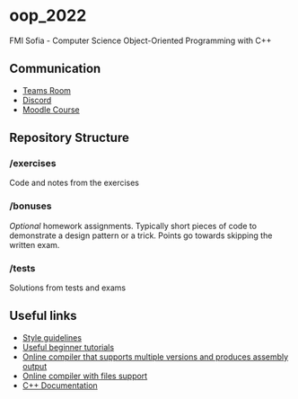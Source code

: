 # oop_2022

FMI Sofia - Computer Science
Object-Oriented Programming with C++

## Communication

- [Teams Room](https://teams.microsoft.com/l/meetup-join/19%3A7c902ae8ad4e45a5a3249a3e512feddc%40thread.tacv2/1645517586017?context=%7B%22Tid%22%3A%229d05c5fb-e448-4700-8a58-e15b93c84ea9%22%2C%22Oid%22%3A%228a9fca47-de4c-407d-a226-de6d6fb52128%22%7D)
- [Discord](https://discord.gg/z4j2hZB)
- [Moodle Course](https://learn.fmi.uni-sofia.bg/course/view.php?id=8095)

## Repository Structure

### /exercises

Code and notes from the exercises

### /bonuses

*Optional* homework assignments. Typically short pieces of code to demonstrate a design pattern or a trick. Points go towards skipping the written exam.

### /tests

Solutions from tests and exams

## Useful links

- [Style guidelines](https://github.com/isocpp/CppCoreGuidelines/blob/master/CppCoreGuidelines.md)
- [Useful beginner tutorials](https://www.learncpp.com/)
- [Online compiler that supports multiple versions and produces assembly output](https://godbolt.org/)
- [Online compiler with files support](https://wandbox.org/)
- [C++ Documentation](https://en.cppreference.com/w/)

